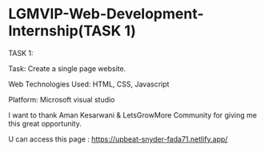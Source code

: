 # LGMVIP-Web-Development-Internship(TASK 1)

TASK 1:

Task: Create a single page website.

Web Technologies Used: HTML, CSS, Javascript

Platform: Microsoft visual studio


 I want to thank Aman Kesarwani & LetsGrowMore Community for giving me this great opportunity.

 U can access this page : https://upbeat-snyder-fada71.netlify.app/
